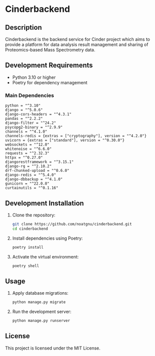 # Cinderbackend

## Description
Cinderbackend is the backend service for Cinder project which aims to provide a platform for data analysis result management and sharing of Proteomics-based Mass Spectrometry data.

## Development Requirements
- Python 3.10 or higher
- Poetry for dependency management

### Main Dependencies
```shell
python = "^3.10"
django = "^5.0.6"
django-cors-headers = "^4.3.1"
pandas = "^2.2.2"
django-filter = "^24.2"
psycopg2-binary = "^2.9.9"
channels = "^4.1.0"
channels-redis = {extras = ["cryptography"], version = "^4.2.0"}
uvicorn = {extras = ["standard"], version = "^0.30.0"}
websockets = "^12.0"
whitenoise = "^6.6.0"
requests = "^2.32.3"
httpx = "^0.27.0"
djangorestframework = "^3.15.1"
django-rq = "^2.10.2"
drf-chunked-upload = "^0.6.0"
django-redis = "^5.4.0"
django-dbbackup = "^4.1.0"
gunicorn = "^22.0.0"
curtainutils = "^0.1.16"
```

## Development Installation

1. Clone the repository:
    ```sh
    git clone https://github.com/noatgnu/cinderbackend.git
    cd cinderbackend
    ```

2. Install dependencies using Poetry:
    ```sh
    poetry install
    ```

3. Activate the virtual environment:
    ```sh
    poetry shell
    ```

## Usage

1. Apply database migrations:
    ```sh
    python manage.py migrate
    ```

2. Run the development server:
    ```sh
    python manage.py runserver
    ```

## License
This project is licensed under the MIT License.
